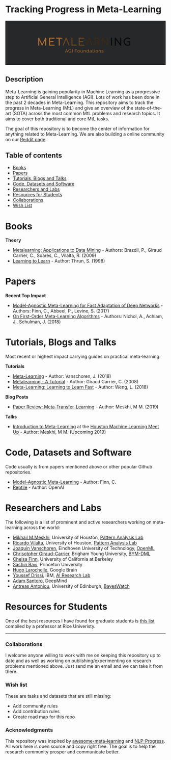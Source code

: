# Tracking Progress in Meta-Learning

![Metaleanring](./resources/img/logo.png)

## Description


Meta-Learning is gaining popularity in Machine Learning as a progressive step to Artificial General Intelligence (AGI). Lots of work has been done in the past 2 decades in Meta-Learning. This repository aims to track the progress in Meta-Learning (MtL) and give an overview of the state-of-the-art (SOTA) across the most common MtL problems and research topics. It aims to cover both traditional and core MtL tasks.

The goal of this repository is to become the center of information for anything related to Meta-Learning. We are also building a online community on our [Reddit page](https://www.reddit.com/r/MetaLearningML/).


## Table of contents

- [Books](#books)
- [Papers](#papers)
- [Tutorials, Blogs and Talks](#tutorials,-blogs-and-talks)
- [Code, Datasets and Software](#code,-datasets-and-software)
- [Researchers and Labs](#researchers-and-labs)
- [Resources for Students](#resources-for-students)
- [Collaborations](#collaborations)
- [Wish List](#wish-list)


# Books

**Theory**

- [Metalearning: Applications to Data Mining](https://www.springer.com/us/book/9783540732624) - Authors: Brazdil, P., Giraud Carrier, C., Soares, C., Vilalta, R. (2009)
- [Learning to Learn](https://www.amazon.com/Learning-Learn-Sebastian-Thrun/dp/0792380479) - Author: Thrun, S. (1998)


# Papers

**Recent Top Impact**

- [Model-Agnostic Meta-Learning for Fast Adaptation of Deep Networks](https://arxiv.org/pdf/1703.03400.pdf) - Authors: Finn, C., Abbeel, P., Levine, S. (2017)
- [On First-Order Meta-Learning Algorithms](https://arxiv.org/pdf/1803.02999.pdf) - Authors: Nichol, A., Achiam, J., Schulman, J. (2018)


# Tutorials, Blogs and Talks
Most recent or highest impact carrying guides on practical meta-learning.

**Tutorials**

- [Meta-Learning](https://www.ml4aad.org/wp-content/uploads/2018/09/chapter2-metalearning.pdf) - Author: Vanschoren, J. (2018)
- [Metalearning - A Tutorial](https://www.icmla-conference.org/icmla08/slides2.pdf) - Author: Giraud Carrier, C. (2008)
- [Meta-Learning: Learning to Learn Fast](https://lilianweng.github.io/lil-log/2018/11/30/meta-learning.html) - Author: Weng, L. (2018)

**Blog Posts**

- [Paper Review: Meta-Transfer-Learning](https://medium.com/@mikhailmekhedkinmeskhi/meta-transfer-learning-6a02160ddaad) - Author: Meskhi, M M. (2019)


**Talks**

- [Introduction to Meta-Learning]() at the [Houston Machine Learning Meet Up](https://www.meetup.com/Houston-Machine-Learning/) - Author: Meskhi, M M. (Upcoming 2019)

# Code, Datasets and Software
Code usually is from papers mentioned above or other popular Github repositories.

- [Model-Agnostic Meta-Learning](https://github.com/cbfinn/maml) - Author: Finn, C.
- [Reptile](https://github.com/openai/supervised-reptile) - Author: OpenAI


# Researchers and Labs
The following is a list of prominent and active researchers working on meta-learning across the world:

* [Mikhail M.Meskhi](https://michaelmmeskhi.github.io), University of Houston, [Pattern Analysis Lab](https://www.uh.edu/pa-lab/)
* [Ricardo Vilalta](https://www.uh.edu/~rvilalta/), University of Houston, [Pattern Analysis Lab](https://www.uh.edu/pa-lab/)
* [Joaquin Vanschoren](https://joaquinvanschoren.github.io/home/#about), Eindhoven University of Technology, [OpenML](openml.org)
* [Chrisotpher Giraud-Carrier](), Brigham Young University, [BYM-DML]()
* [Chelsa Finn](http://people.eecs.berkeley.edu/~cbfinn/), University of California at Berkeley
* [Sachin Ravi](http://www.cs.princeton.edu/~sachinr/), Princeton University
* [Hugo Larochelle](https://ai.google/research/people/105144), Google Brain
* [Youssef Drissi](https://ibm.academia.edu/YoussefDrissi), IBM, [AI Research Lab](https://ibm.academia.edu/YoussefDrissi)
* [Adam Santoro](https://scholar.google.com/citations?hl=en&user=evIkDWoAAAAJ&view_op=list_works&sortby=pubdate), DeepMind
* [Antreas Antoniou](https://antreasantoniou.github.io/), University of Edinburgh, [BayesWatch](https://www.bayeswatch.com/)

# Resources for Students

One of the best resources I have found for graduate students is [this list](http://richb.rice.edu/signal-processing/research-resources/) compiled by a professor at Rice Univeristy. 

<hr>

### Collaborations

I welcome anyone willing to work with me on keeping this repository up to date and as well as working on publishing/experimenting on research problems mentioned above. Just send me an email and we can take it from there.

### Wish list

These are tasks and datasets that are still missing:

- Add community rules
- Add contribution rules
- Create road map for this repo		

### Acknowledgments

This repository was inspired by [awesome-meta-learning](https://github.com/dragen1860/awesome-meta-learning) and [NLP-Progress](https://github.com/sebastianruder/NLP-progress/blob/master/README.md). All work here is open source and copy right free. The goal is to help the research community prosper and communicate better.